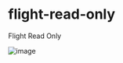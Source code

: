 # flight-read-only
Flight Read Only

![image](https://github.com/zvikesh/flight-read-only/assets/108741639/7d10be7f-1a1a-43ab-93c9-98451e97d81e)



